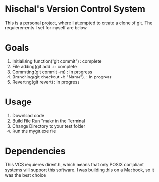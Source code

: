 # Nischal's Version Control System
This is a personal project, where I attempted to create a clone of git.  The requierements I set for myself are below. 



# Goals
1. Initialising function("git commit") : complete
2. File adding(git add .)              : complete
3. Commiting(git commit -m)            : In progress
4. Branching(git checkout -b "Name").  : In progress
5. Reverting(git revert)               : In progress


# Usage 
1. Download code
2. Build File
Run "make in the Terminal
3. Change Directory to your test folder
4. Run the mygit.exe file
# Dependencies
This VCS requieres dirent.h, which means that only POSIX compliant systems will support this software.  I was building this on a Macbook, so it was the best choice

